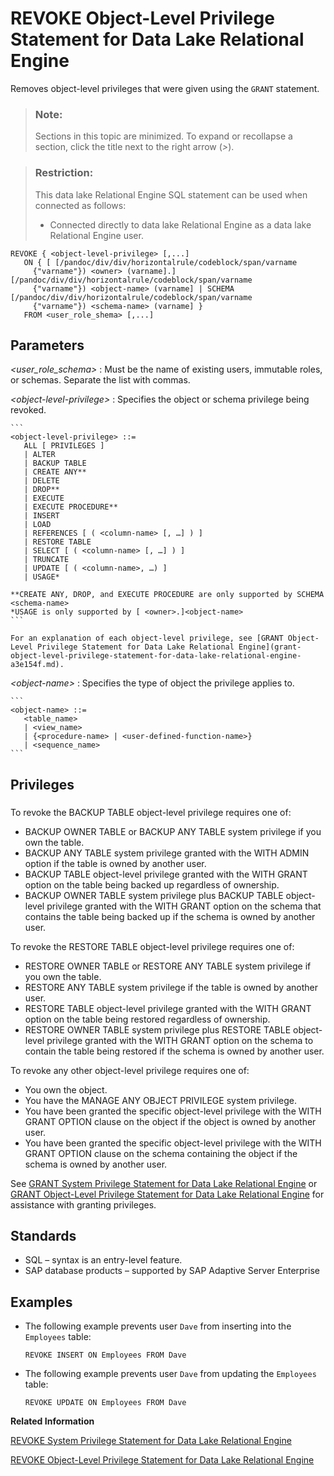 <!-- loioa3e7af2384f21015a1f8b6d3c8794f47 -->

# REVOKE Object-Level Privilege Statement for Data Lake Relational Engine

Removes object-level privileges that were given using the `GRANT` statement.



> ### Note:  
> Sections in this topic are minimized. To expand or recollapse a section, click the title next to the right arrow \(*\>*\).



> ### Restriction:  
> This data lake Relational Engine SQL statement can be used when connected as follows:
> 
> -   Connected directly to data lake Relational Engine as a data lake Relational Engine user.



```
REVOKE { <object-level-privilege> [,...]
   ON { [ [/pandoc/div/div/horizontalrule/codeblock/span/varname
     {"varname"}) <owner> (varname].][/pandoc/div/div/horizontalrule/codeblock/span/varname
     {"varname"}) <object-name> (varname] | SCHEMA [/pandoc/div/div/horizontalrule/codeblock/span/varname
     {"varname"}) <schema-name> (varname] } 
   FROM <user_role_shema> [,...]
```



<a name="loioa3e7af2384f21015a1f8b6d3c8794f47__revoke_object_priv_parm1"/>

## Parameters

 *<user\_role\_schema\>*
 :   Must be the name of existing users, immutable roles, or schemas. Separate the list with commas.

  *<object-level-privilege\>*
 :   Specifies the object or schema privilege being revoked.

    ```
    <object-level-privilege> ::=
       ALL [ PRIVILEGES ] 
       | ALTER 
       | BACKUP TABLE
       | CREATE ANY**
       | DELETE 
       | DROP**
       | EXECUTE
       | EXECUTE PROCEDURE**
       | INSERT
       | LOAD
       | REFERENCES [ ( <column-name> [, …] ) ] 
       | RESTORE TABLE
       | SELECT [ ( <column-name> [, …] ) ] 
       | TRUNCATE
       | UPDATE [ ( <column-name>, …) ]
       | USAGE*
    
    **CREATE ANY, DROP, and EXECUTE PROCEDURE are only supported by SCHEMA <schema-name>
    *USAGE is only supported by [ <owner>.]<object-name>
    ```

    For an explanation of each object-level privilege, see [GRANT Object-Level Privilege Statement for Data Lake Relational Engine](grant-object-level-privilege-statement-for-data-lake-relational-engine-a3e154f.md).

  *<object-name\>*
 :   Specifies the type of object the privilege applies to.

    ```
    <object-name> ::=
       <table_name>
       | <view_name>
       | {<procedure-name> | <user-defined-function-name>}
       | <sequence_name>
    ```

 

<a name="loioa3e7af2384f21015a1f8b6d3c8794f47__revoke_privileges1"/>

## Privileges



### 

To revoke the BACKUP TABLE object-level privilege requires one of:

-   BACKUP OWNER TABLE or BACKUP ANY TABLE system privilege if you own the table.
-   BACKUP ANY TABLE system privilege granted with the WITH ADMIN option if the table is owned by another user.
-   BACKUP TABLE object-level privilege granted with the WITH GRANT option on the table being backed up regardless of ownership.
-   BACKUP OWNER TABLE system privilege plus BACKUP TABLE object-level privilege granted with the WITH GRANT option on the schema that contains the table being backed up if the schema is owned by another user.

To revoke the RESTORE TABLE object-level privilege requires one of:

-   RESTORE OWNER TABLE or RESTORE ANY TABLE system privilege if you own the table.
-   RESTORE ANY TABLE system privilege if the table is owned by another user.
-   RESTORE TABLE object-level privilege granted with the WITH GRANT option on the table being restored regardless of ownership.
-   RESTORE OWNER TABLE system privilege plus RESTORE TABLE object-level privilege granted with the WITH GRANT option on the schema to contain the table being restored if the schema is owned by another user.

To revoke any other object-level privilege requires one of:

-   You own the object.
-   You have the MANAGE ANY OBJECT PRIVILEGE system privilege.
-   You have been granted the specific object-level privilege with the WITH GRANT OPTION clause on the object if the object is owned by another user.
-   You have been granted the specific object-level privilege with the WITH GRANT OPTION clause on the schema containing the object if the schema is owned by another user.

See [GRANT System Privilege Statement for Data Lake Relational Engine](grant-system-privilege-statement-for-data-lake-relational-engine-a3dfcb0.md) or [GRANT Object-Level Privilege Statement for Data Lake Relational Engine](grant-object-level-privilege-statement-for-data-lake-relational-engine-a3e154f.md) for assistance with granting privileges.



<a name="loioa3e7af2384f21015a1f8b6d3c8794f47__revoke_object_priv_standards1"/>

## Standards

-   SQL – syntax is an entry-level feature.
-   SAP database products – supported by SAP Adaptive Server Enterprise



<a name="loioa3e7af2384f21015a1f8b6d3c8794f47__revoke_object_priv_examples1"/>

## Examples

-   The following example prevents user `Dave` from inserting into the `Employees` table:

    ```
    REVOKE INSERT ON Employees FROM Dave
    ```

-   The following example prevents user `Dave` from updating the `Employees` table:

    ```
    REVOKE UPDATE ON Employees FROM Dave
    ```


**Related Information**  


[REVOKE System Privilege Statement for Data Lake Relational Engine](revoke-system-privilege-statement-for-data-lake-relational-engine-a3eadda.md "Removes specific system privileges from specific users and the right to administer the privilege.")

[REVOKE Object-Level Privilege Statement for Data Lake Relational Engine](revoke-object-level-privilege-statement-for-data-lake-relational-engine-a3e7af2.md "Removes object-level privileges that were given using the GRANT statement.")

